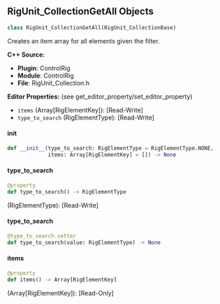 ## RigUnit_CollectionGetAll Objects

```python
class RigUnit_CollectionGetAll(RigUnit_CollectionBase)
```

Creates an item array for all elements given the filter.

**C++ Source:**

- **Plugin**: ControlRig
- **Module**: ControlRig
- **File**: RigUnit_Collection.h

**Editor Properties:** (see get_editor_property/set_editor_property)

- ``items`` (Array[RigElementKey]):  [Read-Write]
- ``type_to_search`` (RigElementType):  [Read-Write]

<a id="unreal.RigUnit_CollectionGetAll.__init__"></a>

#### __init__

```python
def __init__(type_to_search: RigElementType = RigElementType.NONE,
             items: Array[RigElementKey] = []) -> None
```

<a id="unreal.RigUnit_CollectionGetAll.type_to_search"></a>

#### type_to_search

```python
@property
def type_to_search() -> RigElementType
```

(RigElementType):  [Read-Write]

<a id="unreal.RigUnit_CollectionGetAll.type_to_search"></a>

#### type_to_search

```python
@type_to_search.setter
def type_to_search(value: RigElementType) -> None
```

<a id="unreal.RigUnit_CollectionGetAll.items"></a>

#### items

```python
@property
def items() -> Array[RigElementKey]
```

(Array[RigElementKey]):  [Read-Only]

<a id="unreal.RigUnit_CollectionReplaceItems"></a>